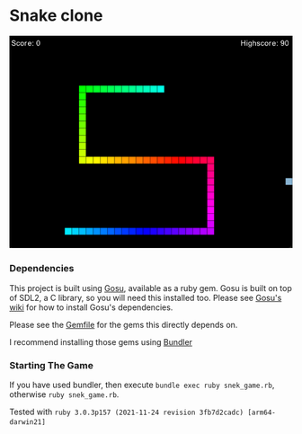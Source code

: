 # Snake clone

![Screenshot of the game](media/screenshot.png)

### Dependencies

This project is built using [Gosu](https://www.libgosu.org/ruby.html), available as a ruby gem. Gosu is built on top of SDL2, a C library, so you will need this installed too. Please see [Gosu's wiki](https://github.com/gosu/gosu/wiki) for how to install Gosu's dependencies.

Please see the [Gemfile](Gemfile) for the gems this directly depends on.

I recommend installing those gems using [Bundler](https://bundler.io/guides/getting_started.html)

### Starting The Game

If you have used bundler, then execute `bundle exec ruby snek_game.rb`, otherwise `ruby snek_game.rb`.

Tested with `ruby 3.0.3p157 (2021-11-24 revision 3fb7d2cadc) [arm64-darwin21]`
